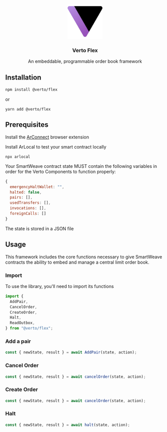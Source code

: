 <p align="center" id="title">
  <img src="https://raw.githubusercontent.com/useverto/design/master/logo/logo_light.svg" alt="Verto logo (light version)" width="110" />

  <h3 align="center">Verto Flex</h3>

  <p align="center">
    An embeddable, programmable order book framework
  </p>
</p>

## Installation

```sh
npm install @verto/flex
```

or

```
yarn add @verto/flex
```

## Prerequisites

Install the [ArConnect](https://www.arconnect.io/) browser extension

Install ArLocal to test your smart contract locally
```
npx arlocal
```

Your SmartWeave contract state MUST contain the following variables in order for the Verto Components to function properly:

```js
{
  emergencyHaltWallet: "",
  halted: false,
  pairs: [],
  usedTransfers: [],
  invocations: [],
  foreignCalls: []
}
```
The state is stored in a JSON file

## Usage

This framework includes the core functions necessary to give SmartWeave contracts the ability to embed and manage a central limit order book.

### Import

To use the library, you'll need to import its functions

```ts
import {
  AddPair,
  CancelOrder,
  CreateOrder,
  Halt,
  ReadOutbox,
} from "@verto/flex";
```

### Add a pair

```ts
const { newState, result } = await AddPair(state, action);
```

### Cancel Order

```ts
const { newState, result } = await cancelOrder(state, action);
```

### Create Order

```ts
const { newState, result } = await cancelOrder(state, action);
```

### Halt

```ts
const { newState, result } = await halt(state, action);
```
